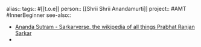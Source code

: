 alias::
tags:: #[[t.o.e]]
person:: [[Shrii Shrii Anandamurti]] 
project:: #AMT #InnerBeginner 
see-also::

- [Ananda Sutram - Sarkarverse, the wikipedia of all things Prabhat Ranjan Sarkar](https://sarkarverse.org/wiki/Ananda_Sutram)
-